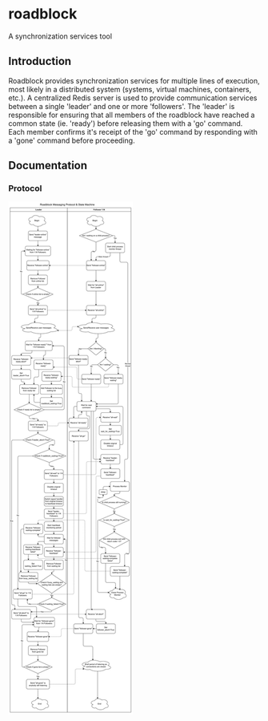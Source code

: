 # roadblock
A synchronization services tool

## Introduction
Roadblock provides synchronization services for multiple lines of execution, most likely in a distributed system (systems, virtual machines, containers, etc.).  A centralized Redis server is used to provide communication services between a single 'leader' and one or more 'followers'.  The 'leader' is responsible for ensuring that all members of the roadblock have reached a common state (ie. 'ready') before releasing them with a 'go' command.  Each member confirms it's receipt of the 'go' command by responding with a 'gone' command before proceeding.

## Documentation

### Protocol

![Roadblock protocol flow chart](docs/charts/roadblock-protocol.svg)
